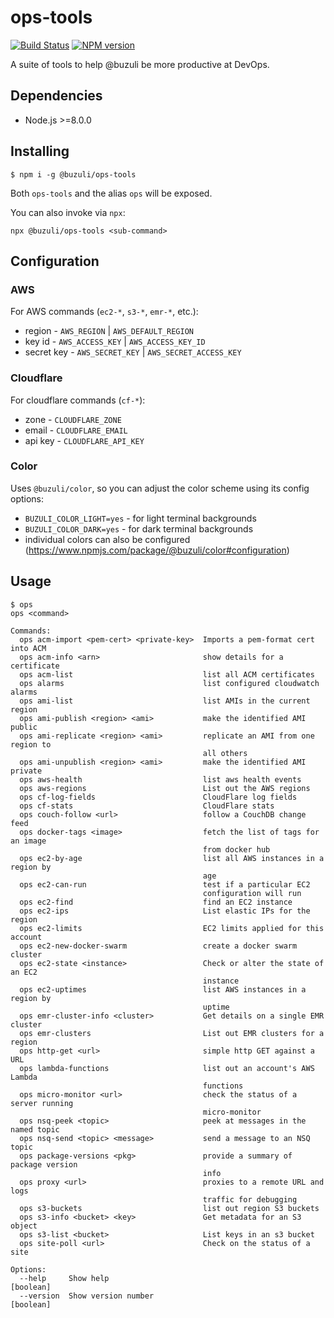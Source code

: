 # ops-tools
[![Build Status][travis-image]][travis-url]
[![NPM version][npm-image]][npm-url]

A suite of tools to help @buzuli be more productive at DevOps.

## Dependencies
- Node.js >=8.0.0

## Installing
```
$ npm i -g @buzuli/ops-tools
```

Both `ops-tools` and the alias `ops` will be exposed.

You can also invoke via `npx`:
```
npx @buzuli/ops-tools <sub-command>
```

## Configuration

### AWS
For AWS commands (`ec2-*`, `s3-*`, `emr-*`, etc.):
- region - `AWS_REGION` | `AWS_DEFAULT_REGION`
- key id - `AWS_ACCESS_KEY` | `AWS_ACCESS_KEY_ID`
- secret key - `AWS_SECRET_KEY` | `AWS_SECRET_ACCESS_KEY`

### Cloudflare
For cloudflare commands (`cf-*`):
- zone - `CLOUDFLARE_ZONE`
- email - `CLOUDFLARE_EMAIL`
- api key - `CLOUDFLARE_API_KEY`

### Color
Uses `@buzuli/color`, so you can adjust the color scheme using its config options:
- `BUZULI_COLOR_LIGHT=yes` - for light terminal backgrounds
- `BUZULI_COLOR_DARK=yes` - for dark terminal backgrounds
- individual colors can also be configured (https://www.npmjs.com/package/@buzuli/color#configuration)

## Usage
```
$ ops
ops <command>

Commands:
  ops acm-import <pem-cert> <private-key>  Imports a pem-format cert into ACM
  ops acm-info <arn>                       show details for a certificate
  ops acm-list                             list all ACM certificates
  ops alarms                               list configured cloudwatch alarms
  ops ami-list                             list AMIs in the current region
  ops ami-publish <region> <ami>           make the identified AMI public
  ops ami-replicate <region> <ami>         replicate an AMI from one region to
                                           all others
  ops ami-unpublish <region> <ami>         make the identified AMI private
  ops aws-health                           list aws health events
  ops aws-regions                          List out the AWS regions
  ops cf-log-fields                        CloudFlare log fields
  ops cf-stats                             CloudFlare stats
  ops couch-follow <url>                   follow a CouchDB change feed
  ops docker-tags <image>                  fetch the list of tags for an image
                                           from docker hub
  ops ec2-by-age                           list all AWS instances in a region by
                                           age
  ops ec2-can-run                          test if a particular EC2
                                           configuration will run
  ops ec2-find                             find an EC2 instance
  ops ec2-ips                              List elastic IPs for the region
  ops ec2-limits                           EC2 limits applied for this account
  ops ec2-new-docker-swarm                 create a docker swarm cluster
  ops ec2-state <instance>                 Check or alter the state of an EC2
                                           instance
  ops ec2-uptimes                          list AWS instances in a region by
                                           uptime
  ops emr-cluster-info <cluster>           Get details on a single EMR cluster
  ops emr-clusters                         List out EMR clusters for a region
  ops http-get <url>                       simple http GET against a URL
  ops lambda-functions                     list out an account's AWS Lambda
                                           functions
  ops micro-monitor <url>                  check the status of a server running
                                           micro-monitor
  ops nsq-peek <topic>                     peek at messages in the named topic
  ops nsq-send <topic> <message>           send a message to an NSQ topic
  ops package-versions <pkg>               provide a summary of package version
                                           info
  ops proxy <url>                          proxies to a remote URL and logs
                                           traffic for debugging
  ops s3-buckets                           list out region S3 buckets
  ops s3-info <bucket> <key>               Get metadata for an S3 object
  ops s3-list <bucket>                     List keys in an s3 bucket
  ops site-poll <url>                      Check on the status of a site

Options:
  --help     Show help                                                 [boolean]
  --version  Show version number                                       [boolean]
```

[travis-url]: https://travis-ci.org/joeledwards/ops-tools
[travis-image]: https://img.shields.io/travis/joeledwards/ops-tools/master.svg
[npm-url]: https://www.npmjs.com/package/@buzuli/ops-tools
[npm-image]: https://img.shields.io/npm/v/@buzuli/ops-tools.svg

